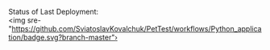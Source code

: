 Status of Last Deployment: <br>
<img sre-"https://github.com/SviatoslavKovalchuk/PetTest/workflows/Python_application/badge.svg?branch-master"›<br>
